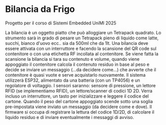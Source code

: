 # Bilancia da Frigo
Progetto per il corso di Sistemi Embedded UniMI 2025

La bilancia è un oggetto piatto che può alloggiare un Tetrapack  quadrato. Lo strumento sarà in grado di pesare un Tetrapack pieno di liquido come latte, succhi, bianco d'uovo ecc.. sia da 500ml che da 1lt. Una bilancia deve essere attivata con un interruttore e facendo la scansione del QR code sul contenitore o con una etichetta RF incollata al contenitore. Se viene fatta la scansione la bilancia si tara su contenuto e volume, quando viene appoggiato il contenitore calcola il contenuto residuo in base al peso e decide se inviare un messaggio (...da decidere come...) che avverte che il contenitore è quasi vuote e serve acquistarlo nuovamente. Il sistema utilizzerà ESP32, alimentato da una batteria (con un TP4056) e un regolatore di voltaggio. I sensori saranno: sensore di pressione, un lettore RFID (se implementiamo RFID), un lettore/scanner di codici 1D 2D. Verra incluso un interruttore, un tasto per inizializzare e leggere il codice del cartone. Quando il peso del cartone appoggiato scende sotto una soglia pre-impostata viene inviato un messaggio (da decidere come e dove). Il firmware si occupa di registrare la lettura del codice 1D/2D, di calcolare il liquido residuo e di inviare eventualmente i messaggi di avviso.
